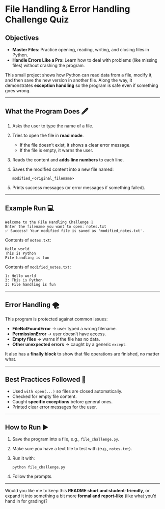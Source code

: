 

# File Handling & Error Handling Challenge Quiz
## Objectives

* **Master Files**: Practice opening, reading, writing, and closing files in Python.
* **Handle Errors Like a Pro**: Learn how to deal with problems (like missing files) without crashing the program.

This small project shows how Python can read data from a file, modify it, and then save the new version in another file. Along the way, it demonstrates **exception handling** so the program is safe even if something goes wrong.

---

## What the Program Does 🖋️

1. Asks the user to type the name of a file.
2. Tries to open the file in **read mode**.

   * If the file doesn’t exist, it shows a clear error message.
   * If the file is empty, it warns the user.
3. Reads the content and **adds line numbers** to each line.
4. Saves the modified content into a new file named:

   ```
   modified_<original_filename>
   ```
5. Prints success messages (or error messages if something failed).

---

## Example Run 💻

```
Welcome to the File Handling Challenge 📁
Enter the filename you want to open: notes.txt
✅ Success! Your modified file is saved as 'modified_notes.txt'.
```

Contents of `notes.txt`:

```
Hello world
This is Python
File handling is fun
```

Contents of `modified_notes.txt`:

```
1: Hello world
2: This is Python
3: File handling is fun
```

---

## Error Handling 🌪️

This program is protected against common issues:

* **FileNotFoundError** → user typed a wrong filename.
* **PermissionError** → user doesn’t have access.
* **Empty files** → warns if the file has no data.
* **Other unexpected errors** → caught by a generic `except`.

It also has a **finally block** to show that file operations are finished, no matter what.

---

## Best Practices Followed 📏

* Used `with open(...)` so files are closed automatically.
* Checked for empty file content.
* Caught **specific exceptions** before general ones.
* Printed clear error messages for the user.

---

## How to Run ▶️

1. Save the program into a file, e.g., `file_challenge.py`.
2. Make sure you have a text file to test with (e.g., `notes.txt`).
3. Run it with:

   ```
   python file_challenge.py
   ```
4. Follow the prompts.

---

Would you like me to keep this **README short and student-friendly**, or expand it into something a bit more **formal and report-like** (like what you’d hand in for grading)?
